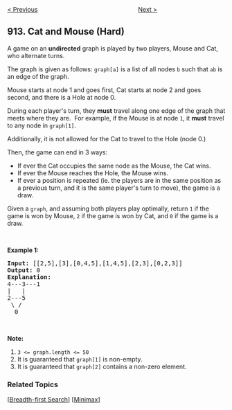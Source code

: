 <!--|This file generated by command(leetcode description); DO NOT EDIT.    |-->
<!--+----------------------------------------------------------------------+-->
<!--|@author    Openset <openset.wang@gmail.com>                           |-->
<!--|@link      https://github.com/openset                                 |-->
<!--|@home      https://github.com/openset/leetcode                        |-->
<!--+----------------------------------------------------------------------+-->

[< Previous](https://github.com/openset/leetcode/tree/master/problems/online-election "Online Election")
　　　　　　　　　　　　　　　　
[Next >](https://github.com/openset/leetcode/tree/master/problems/x-of-a-kind-in-a-deck-of-cards "X of a Kind in a Deck of Cards")

## 913. Cat and Mouse (Hard)

<p>A game on an <strong>undirected</strong> graph is played by two players, Mouse and Cat, who alternate turns.</p>

<p>The graph is given as follows: <code>graph[a]</code> is a list of all nodes <code>b</code> such that <code>ab</code> is an edge of the graph.</p>

<p>Mouse starts at node 1 and goes first, Cat starts at node 2 and goes second, and there is a Hole at node 0.</p>

<p>During each player&#39;s turn, they <strong>must</strong> travel along one&nbsp;edge of the graph that meets where they are.&nbsp; For example, if the Mouse is at node <code>1</code>, it <strong>must</strong> travel to any node in <code>graph[1]</code>.</p>

<p>Additionally, it is not allowed for the Cat to travel to the Hole (node 0.)</p>

<p>Then, the game can end in 3 ways:</p>

<ul>
	<li>If ever the Cat occupies the same node as the Mouse, the Cat wins.</li>
	<li>If ever the Mouse reaches the Hole, the Mouse wins.</li>
	<li>If ever a position is repeated (ie.&nbsp;the players are in the same position as a previous turn, and&nbsp;it is the same player&#39;s turn to move), the game is a draw.</li>
</ul>

<p>Given a <code>graph</code>, and assuming both players play optimally, return <code>1</code>&nbsp;if the game is won by Mouse, <code>2</code>&nbsp;if the game is won by Cat, and <code>0</code>&nbsp;if the game is a draw.</p>

<p>&nbsp;</p>

<ol>
</ol>

<div>
<p><strong>Example 1:</strong></p>

<pre>
<strong>Input: </strong><span id="example-input-1-1">[[2,5],[3],[0,4,5],[1,4,5],[2,3],[0,2,3]]</span>
<strong>Output: </strong><span id="example-output-1">0
<strong>Explanation:</strong>
</span>4---3---1
|&nbsp; &nbsp;|
2---5
&nbsp;\&nbsp;/
&nbsp; 0
</pre>

<p>&nbsp;</p>

<p><strong>Note:</strong></p>

<ol>
	<li><code>3 &lt;= graph.length &lt;= 50</code></li>
	<li>It is guaranteed that <code>graph[1]</code> is non-empty.</li>
	<li>It is guaranteed that <code>graph[2]</code> contains a non-zero element.&nbsp;</li>
</ol>
</div>

### Related Topics
  [[Breadth-first Search](https://github.com/openset/leetcode/tree/master/tag/breadth-first-search/README.md)]
  [[Minimax](https://github.com/openset/leetcode/tree/master/tag/minimax/README.md)]
